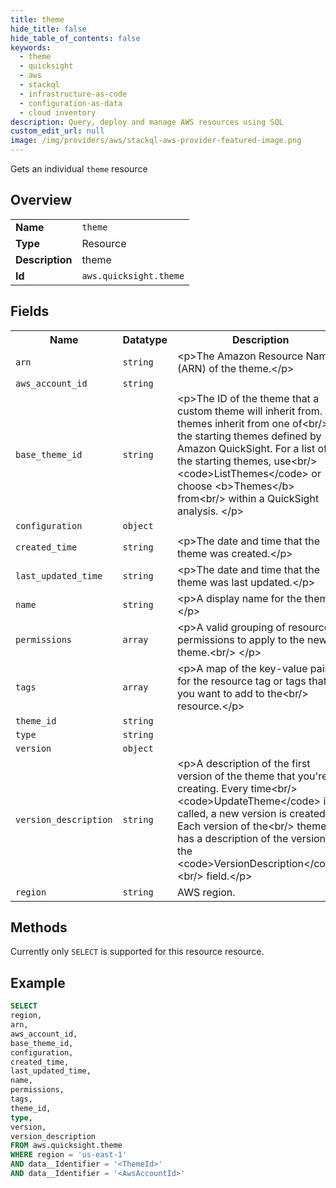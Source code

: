 ```yaml
---
title: theme
hide_title: false
hide_table_of_contents: false
keywords:
  - theme
  - quicksight
  - aws
  - stackql
  - infrastructure-as-code
  - configuration-as-data
  - cloud inventory
description: Query, deploy and manage AWS resources using SQL
custom_edit_url: null
image: /img/providers/aws/stackql-aws-provider-featured-image.png
---
```

Gets an individual <code>theme</code> resource

## Overview
<table><tbody>
<tr><td><b>Name</b></td><td><code>theme</code></td></tr>
<tr><td><b>Type</b></td><td>Resource</td></tr>
<tr><td><b>Description</b></td><td>theme</td></tr>
<tr><td><b>Id</b></td><td><code>aws.quicksight.theme</code></td></tr>
</tbody></table>

## Fields
<table><tbody>
<tr><th>Name</th><th>Datatype</th><th>Description</th></tr>
<tr><td><code>arn</code></td><td><code>string</code></td><td>&lt;p&gt;The Amazon Resource Name (ARN) of the theme.&lt;&#x2F;p&gt;</td></tr>
<tr><td><code>aws_account_id</code></td><td><code>string</code></td><td></td></tr>
<tr><td><code>base_theme_id</code></td><td><code>string</code></td><td>&lt;p&gt;The ID of the theme that a custom theme will inherit from. All themes inherit from one of&lt;br&#x2F;&gt;			the starting themes defined by Amazon QuickSight. For a list of the starting themes, use&lt;br&#x2F;&gt;				&lt;code&gt;ListThemes&lt;&#x2F;code&gt; or choose &lt;b&gt;Themes&lt;&#x2F;b&gt; from&lt;br&#x2F;&gt;			within a QuickSight analysis. &lt;&#x2F;p&gt;</td></tr>
<tr><td><code>configuration</code></td><td><code>object</code></td><td></td></tr>
<tr><td><code>created_time</code></td><td><code>string</code></td><td>&lt;p&gt;The date and time that the theme was created.&lt;&#x2F;p&gt;</td></tr>
<tr><td><code>last_updated_time</code></td><td><code>string</code></td><td>&lt;p&gt;The date and time that the theme was last updated.&lt;&#x2F;p&gt;</td></tr>
<tr><td><code>name</code></td><td><code>string</code></td><td>&lt;p&gt;A display name for the theme.&lt;&#x2F;p&gt;</td></tr>
<tr><td><code>permissions</code></td><td><code>array</code></td><td>&lt;p&gt;A valid grouping of resource permissions to apply to the new theme.&lt;br&#x2F;&gt;			&lt;&#x2F;p&gt;</td></tr>
<tr><td><code>tags</code></td><td><code>array</code></td><td>&lt;p&gt;A map of the key-value pairs for the resource tag or tags that you want to add to the&lt;br&#x2F;&gt;			resource.&lt;&#x2F;p&gt;</td></tr>
<tr><td><code>theme_id</code></td><td><code>string</code></td><td></td></tr>
<tr><td><code>type</code></td><td><code>string</code></td><td></td></tr>
<tr><td><code>version</code></td><td><code>object</code></td><td></td></tr>
<tr><td><code>version_description</code></td><td><code>string</code></td><td>&lt;p&gt;A description of the first version of the theme that you're creating. Every time&lt;br&#x2F;&gt;				&lt;code&gt;UpdateTheme&lt;&#x2F;code&gt; is called, a new version is created. Each version of the&lt;br&#x2F;&gt;			theme has a description of the version in the &lt;code&gt;VersionDescription&lt;&#x2F;code&gt;&lt;br&#x2F;&gt;			field.&lt;&#x2F;p&gt;</td></tr>
<tr><td><code>region</code></td><td><code>string</code></td><td>AWS region.</td></tr>

</tbody></table>

## Methods
Currently only <code>SELECT</code> is supported for this resource resource.

## Example
```sql
SELECT
region,
arn,
aws_account_id,
base_theme_id,
configuration,
created_time,
last_updated_time,
name,
permissions,
tags,
theme_id,
type,
version,
version_description
FROM aws.quicksight.theme
WHERE region = 'us-east-1'
AND data__Identifier = '<ThemeId>'
AND data__Identifier = '<AwsAccountId>'
```
